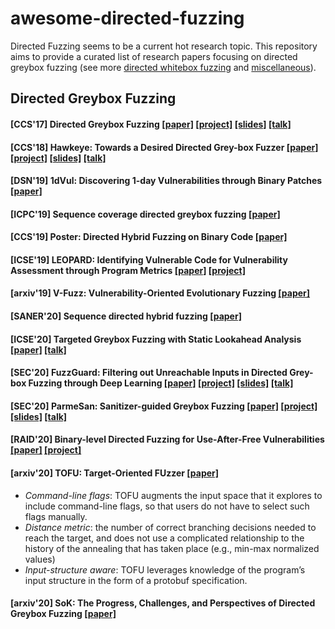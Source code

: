 # awesome-directed-fuzzing

Directed Fuzzing seems to be a current hot research topic. This repository aims to provide a curated list of research papers focusing on directed greybox fuzzing (see more [directed whitebox fuzzing](./whitebox.md) and [miscellaneous](./misc.md)).

## Directed Greybox Fuzzing
#### [CCS'17] Directed Greybox Fuzzing [[paper]](https://mboehme.github.io/paper/CCS17.pdf) [[project]](https://github.com/aflgo) [[slides]](https://www.slideshare.net/mboehme/aflgo-directed-greybox-fuzzing) [[talk]](https://www.youtube.com/watch?v=jiECNix0HuQ)

#### [CCS'18] Hawkeye: Towards a Desired Directed Grey-box Fuzzer [[paper]](https://hongxuchen.github.io/pdf/hawkeye.pdf) [[project]](https://sites.google.com/view/fot-the-fuzzer/DGF?authuser=0) [[slides]](https://hongxuchen.github.io/pdf/hawkeye-slides.pdf) [[talk]](https://www.youtube.com/watch?v=BSPj7GAQt5U&list=PLn0nrSd4xjjbyUeai0oevMrT8_IwnBo4R&index=7)

#### [DSN'19] 1dVul: Discovering 1-day Vulnerabilities through Binary Patches [[paper]](https://ieeexplore.ieee.org/stamp/stamp.jsp?arnumber=8809537)

#### [ICPC'19] Sequence coverage directed greybox fuzzing [[paper]](https://dl.acm.org/doi/10.1109/ICPC.2019.00044)

#### [CCS'19] Poster: Directed Hybrid Fuzzing on Binary Code [[paper]](https://dl.acm.org/doi/abs/10.1145/3319535.3363275)

#### [ICSE'19] LEOPARD: Identifying Vulnerable Code for Vulnerability Assessment through Program Metrics [[paper]](https://arxiv.org/pdf/1901.11479.pdf) [[project]](https://sites.google.com/site/leopardsite2017/)

#### [arxiv'19] V-Fuzz: Vulnerability-Oriented Evolutionary Fuzzing [[paper]](https://arxiv.org/pdf/1901.01142.pdf)

#### [SANER'20] Sequence directed hybrid fuzzing [[paper]](./sequence_hybrid.pdf)

#### [ICSE'20] Targeted Greybox Fuzzing with Static Lookahead Analysis [[paper]](https://mariachris.github.io/Pubs/ICSE-2020.pdf) [[talk]](https://www.youtube.com/watch?v=86vvChVr9bQ)

#### [SEC'20] FuzzGuard: Filtering out Unreachable Inputs in Directed Grey-box Fuzzing through Deep Learning [[paper]](http://kaichen.org/paper/conference/sec20summer-final343.pdf) [[project]](https://github.com/zongpy/FuzzGuard) [[slides]](https://www.usenix.org/system/files/sec20_slides_zong.pdf) [[talk]](https://www.usenix.org/conference/usenixsecurity20/presentation/zong)

#### [SEC'20] ParmeSan: Sanitizer-guided Greybox Fuzzing [[paper]](https://download.vusec.net/papers/parmesan_sec20.pdf) [[project]](https://github.com/vusec/parmesan) [[slides]](https://www.usenix.org/system/files/sec20_slides_osterlund.pdf) [[talk]](https://www.usenix.org/conference/usenixsecurity20/presentation/osterlund)

#### [RAID'20] Binary-level Directed Fuzzing for Use-After-Free Vulnerabilities [[paper]](https://arxiv.org/pdf/2002.10751.pdf) [[project]](https://github.com/strongcourage/uafuzz)

#### [arxiv'20] TOFU: Target-Oriented FUzzer [[paper]](https://arxiv.org/pdf/2004.14375.pdf)
- *Command-line flags*: TOFU augments the input space that it explores to include command-line flags, so that users do not have to select such flags manually.
- *Distance metric*: the number of correct branching decisions needed to reach the target, and does not use a complicated relationship to the history of the annealing that has taken place (e.g., min-max normalized values)
- *Input-structure aware*: TOFU leverages knowledge of the program’s input structure in the form of a protobuf
specification.

#### [arxiv'20] SoK: The Progress, Challenges, and Perspectives of Directed Greybox Fuzzing [[paper]](https://arxiv.org/pdf/2005.11907.pdf)
